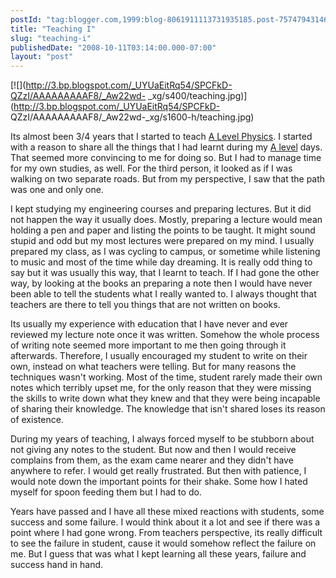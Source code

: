```yaml
---
postId: "tag:blogger.com,1999:blog-8061911113731935185.post-7574794314686121390"
title: "Teaching I"
slug: "teaching-i"
publishedDate: "2008-10-11T03:14:00.000-07:00"
layout: "post"
---
```


[![](http://3.bp.blogspot.com/_UYUaEitRq54/SPCFkD-QZzI/AAAAAAAAAF8/_Aw22wd-
_xg/s400/teaching.jpg)](http://3.bp.blogspot.com/_UYUaEitRq54/SPCFkD-
QZzI/AAAAAAAAAF8/_Aw22wd-_xg/s1600-h/teaching.jpg)

Its almost been 3/4 years that I started to teach [A Level
Physics](http://en.wikipedia.org/wiki/Advanced_Level_\(UK\)). I started with a
reason to share all the things that I had learnt during my [A
level](http://en.wikipedia.org/wiki/Advanced_Level_\(UK\)) days. That seemed
more convincing to me for doing so. But I had to manage time for my own
studies, as well. For the third person, it looked as if I was walking on two
separate roads. But from my perspective, I saw that the path was one and only
one.  

  

I kept studying my engineering courses and preparing lectures. But it did not
happen the way it usually does. Mostly, preparing a lecture would mean holding
a pen and paper and listing the points to be taught. It might sound stupid and
odd but my most lectures were prepared on my mind. I usually prepared my
class, as I was cycling to campus, or sometime while listening to music and
most of the time while day dreaming. It is really odd thing to say but it was
usually this way, that I learnt to teach. If I had gone the other way, by
looking at the books an preparing a note then I would have never been able to
tell the students what I really wanted to. I always thought that teachers are
there to tell you things that are not written on books.

  

Its usually my experience with education that I have never and ever reviewed
my lecture note once it was written. Somehow the whole process of writing note
seemed more important to me then going through it afterwards. Therefore, I
usually encouraged my student to write on their own, instead on what teachers
were telling. But for many reasons the techniques wasn't working. Most of the
time, student rarely made their own notes which terribly upset me, for the
only reason that they were missing the skills to write down what they knew and
that they were being incapable of sharing their knowledge. The knowledge that
isn't shared loses its reason of existence.

  

During my years of teaching, I always forced myself to be stubborn about not
giving any notes to the student. But now and then I would receive complains
from them, as the exam came nearer and they didn't have anywhere to refer. I
would get really frustrated. But then with patience, I would note down the
important points for their shake. Some how I hated myself for spoon feeding
them but I had to do.

  

Years have passed and I have all these mixed reactions with students, some
success and some failure. I would think about it a lot and see if there was a
point where I had gone wrong. From teachers perspective, its really difficult
to see the failure in student, cause it would somehow reflect the failure on
me. But I guess that was what I kept learning all these years, failure and
success hand in hand.

  

  

  

